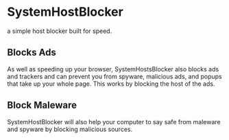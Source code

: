 # SystemHostBlocker
a simple host blocker built for speed.

## Blocks Ads
As well as speeding up your browser, SystemHostsBlocker also blocks ads and trackers and can prevent you from spyware, malicious ads, and popups that take up your whole page. This works by blocking the host of the ads.

## Block Maleware
SystemHostBlocker will also help your computer to say safe from maleware and spyware by blocking malicious sources.
